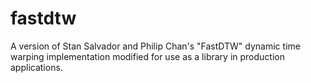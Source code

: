 fastdtw
=======

A version of Stan Salvador and Philip Chan's "FastDTW" dynamic time warping implementation modified for use as a library in production applications. 